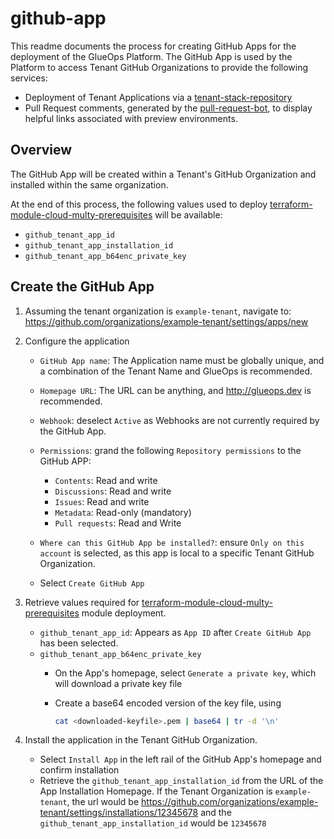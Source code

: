 # github-app

This readme documents the process for creating GitHub Apps for the deployment of the GlueOps Platform.  The GitHub App is used by the Platform to access Tenant GitHub Organizations to provide the following services:

* Deployment of Tenant Applications via a [tenant-stack-repository](https://github.com/GlueOps/platform-helm-chart-platform/blob/main/templates/application-tenant-application-stack.yaml)
* Pull Request comments, generated by the [pull-request-bot](https://github.com/GlueOps/pull-request-bot), to display helpful links associated with preview environments.

## Overview

The GitHub App will be created within a Tenant's GitHub Organization and installed within the same organization.

At the end of this process, the following values used to deploy [terraform-module-cloud-multy-prerequisites](https://github.com/GlueOps/terraform-module-cloud-multy-prerequisites) will be available:

* `github_tenant_app_id`
* `github_tenant_app_installation_id`
* `github_tenant_app_b64enc_private_key`

## Create the GitHub App

1. Assuming the tenant organization is `example-tenant`, navigate to: <https://github.com/organizations/example-tenant/settings/apps/new>

2. Configure the application

    * `GitHub App name`: The Application name must be globally unique, and a combination of the Tenant Name and GlueOps is recommended.

    * `Homepage URL`: The URL can be anything, and <http://glueops.dev> is recommended.
  
    * `Webhook`:  deselect `Active` as Webhooks are not currently required by the GitHub App.
  
    * `Permissions`: grand the following `Repository permissions` to the GitHub APP:
      * `Contents`: Read and write
      * `Discussions`: Read and write
      * `Issues`: Read and write
      * `Metadata`: Read-only (mandatory)
      * `Pull requests`: Read and Write

    * `Where can this GitHub App be installed?`: ensure `Only on this account` is selected, as this app is local to a specific Tenant GitHub Organization.

    * Select `Create GitHub App`

3. Retrieve values required for [terraform-module-cloud-multy-prerequisites](https://github.com/GlueOps/terraform-module-cloud-multy-prerequisites) module deployment.

    * `github_tenant_app_id`: Appears as `App ID` after `Create GitHub App` has been selected.
    * `github_tenant_app_b64enc_private_key`
      * On the App's homepage, select `Generate a private key`, which will download a private key file
      * Create a base64 encoded version of the key file, using

        ```sh
        cat <downloaded-keyfile>.pem | base64 | tr -d '\n'
        ```

4. Install the application in the Tenant GitHub Organization.
    * Select `Install App` in the left rail of the GitHub App's homepage and confirm installation
    * Retrieve the `github_tenant_app_installation_id` from the URL of the App Installation Homepage.  If the Tenant Organization is `example-tenant`, the url would be <https://github.com/organizations/example-tenant/settings/installations/12345678> and the `github_tenant_app_installation_id` would be `12345678`